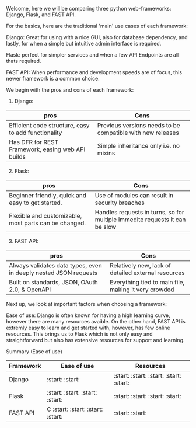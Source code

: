 Welcome, here we will be comparing three python web-frameworks: Django, Flask, and FAST API.

For the basics, here are the traditional 'main' use cases of each framework: 

Django: Great for using with a nice GUI, also for database dependency, and lastly, for when a simple but intuitive admin interface is required. 

Flask: perfect for simpler services and when a few API Endpoints are all thats required.

FAST API: When performance and development speeds are of focus, this newer framework is a common choice. 

We begin with the pros and cons of each framework: 

1. Django: 

| pros  | Cons |
| --- | --- |
| Efficient code structure, easy to add functionality  | Previous versions needs to be compatible with new releases  |
| Has DFR for REST Framework, easing web API builds  | Simple inheritance only i.e. no mixins  |

2. Flask: 

| pros  | Cons |
| ------------- | ------------- |
| Beginner friendly, quick and easy to get started.  |  Use of modules can result in security breaches |
| Flexible and customizable, most parts can be changed.  | Handles requests in turns, so for multiple immedite requests it can be slow  |

3. FAST API: 

| pros  | Cons |
| ------------- | ------------- |
| Always validates data types, even in deeply nested JSON requests  |  Relatively new, lack of detailed external resources|
| Built on standards, JSON, OAuth 2.0, & OpenAPI  |  Everything tied to main file, making it very crowded|


Next up, we look at important factors when choosing a framework: 

Ease of use: Django is often known for having a high learning curve, however there are many resources avaible. On the other hand, FAST API is extremly easy to learn and get started with, however, has few online resources. This brings us to Flask which is not only easy and straightforward but also has extensive resources for support and learning. 

Summary (Ease of use)

| Framework  | Ease of use | Resources |
| ------------- | ------------- | ------------- |
| Django  | :start: :start:  |  :start: :start: :start: :start: :start: |
| Flask |  :start: :start: :start: :start:  |  :start: :start: :start: :start:  |
| FAST API | C :start: :start: :start: :start:  |  :start: :start:  |